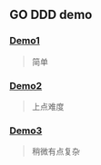 ## GO DDD demo

### [Demo1](./demo1)
> 简单

### [Demo2](./demo2)
> 上点难度

### [Demo3](./demo3)
> 稍微有点复杂